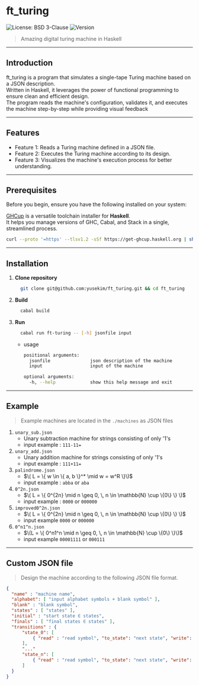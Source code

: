 # ft_turing

![License: BSD 3-Clause](https://img.shields.io/badge/License-BSD%203--Clause-blue.svg)
![Version](https://img.shields.io/badge/version-1.0.0-orange.svg)

> Amazing digital turing machine in Haskell

---

## Introduction

ft_turing is a program that simulates a single-tape Turing machine based on a JSON description.  
Written in Haskell, it leverages the power of functional programming to ensure clean and efficient design.  
The program reads the machine's configuration, validates it, and executes the machine step-by-step while providing visual feedback

---

## Features

- Feature 1: Reads a Turing machine defined in a JSON file.
- Feature 2: Executes the Turing machine according to its design.
- Feature 3: Visualizes the machine's execution process for better understanding.

---

## Prerequisites

Before you begin, ensure you have the following installed on your system:  

[GHCup](https://www.haskell.org/ghcup/) is a versatile toolchain installer for **Haskell**.  
It helps you manage versions of GHC, Cabal, and Stack in a single, streamlined process.
```bash
curl --proto '=https' --tlsv1.2 -sSf https://get-ghcup.haskell.org | sh
```

---

## Installation

1. **Clone repository**
    ```bash
      git clone git@github.com:yusekim/ft_turing.git && cd ft_turing
    ```
2. **Build**
    ```bash
      cabal build
    ```
2. **Run**
    ```bash
      cabal run ft-turing -- [-h] jsonfile input
    ```
    * usage
      ``` bash
      positional arguments:
        jsonfile               json description of the machine
        input                  input of the machine
      
      optional arguments:
        -h, --help             show this help message and exit
      ```
---

## Example
> Example machines are located in the `./machines` as JSON files

1. `unary_sub.json`
   * Unary subtraction machine for strings consisting of only '1's
   * input example : `111-11=`
2. `unary_add.json`
   * Unary addition machine for strings consisting of only '1's
   * input example : `111+11=`
3. `palindrome.json`
   *  $\( L = \{ w \in \{ a, b \}^* \mid w = w^R \}\)$
   * input example :  `abba` or `aba`
4. `0^2n.json`
   *  $\( L = \{ 0^{2n} \mid n \geq 0, \, n \in \mathbb{N} \cup \{0\} \} \)$
   *  input example : `0000` or `000000`
5. `improved0^2n.json`
   *  $\( L = \{ 0^{2n} \mid n \geq 0, \, n \in \mathbb{N} \cup \{0\} \} \)$
   *  input example `0000` or `000000`
6. `0^n1^n.json`
   * $\(L = \{ 0^n1^n \mid n \geq 0, \, n \in \mathbb{N} \cup \{0\} \}\)$
   * input example `00001111` or `000111`

---

## Custom JSON file
> Design the machine according to the following JSON file format.
```json
{
  "name" : "machine name",
  "alphabet": [ "input alphabet symbols + blank symbol" ],
  "blank" : "blank symbol",
  "states" : [ "states" ],
  "initial" : "start state ∈ states",
  "finals" : [ "final states ∈ states" ],
  "transitions" : {
      "state_0": [
          { "read" : "read symbol", "to_state": "next state", "write": "write symbol", "action": "RIGHT or LEFT"},
      ],
      "..."
      "state_n": [
          { "read" : "read symbol", "to_state": "next state", "write": "write symbol", "action": "RIGHT or LEFT"},
      ]
  }
}

```
